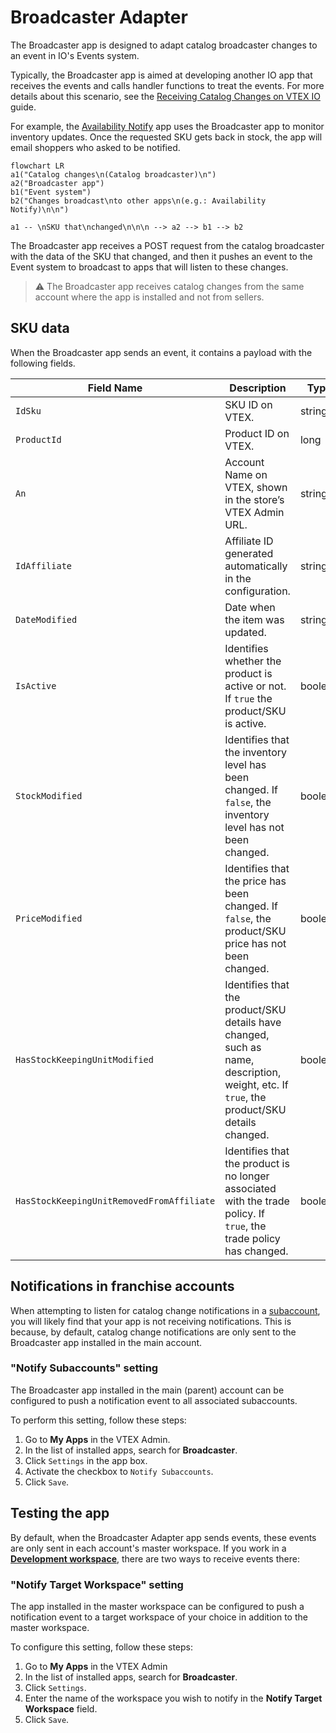 # Broadcaster Adapter

The Broadcaster app is designed to adapt catalog broadcaster changes to an event in IO's Events system.

Typically, the Broadcaster app is aimed at developing another IO app that receives the events and calls handler functions to treat the events. For more details about this scenario, see the [Receiving Catalog Changes on VTEX IO](https://developers.vtex.com/docs/guides/how-to-receive-catalog-changes-on-vtex-io) guide.

For example, the [Availability Notify](https://developers.vtex.com/vtex-developer-docs/docs/vtex-availability-notify) app uses the Broadcaster app to monitor inventory updates. Once the requested SKU gets back in stock, the app will email shoppers who asked to be notified.

```mermaid
flowchart LR
a1("Catalog changes\n(Catalog broadcaster)\n")
a2("Broadcaster app")
b1("Event system")
b2("Changes broadcast\nto other apps\n(e.g.: Availability Notify)\n\n")

a1 -- \nSKU that\nchanged\n\n\n --> a2 --> b1 --> b2
```

The Broadcaster app receives a POST request from the catalog broadcaster with the data of the SKU that changed, and then it pushes an event to the Event system to broadcast to apps that will listen to these changes.

> ⚠️ The Broadcaster app receives catalog changes from the same account where the app is installed and not from sellers.

## SKU data

When the Broadcaster app sends an event, it contains a payload with the following fields.

| Field Name | Description | Type |
| - | - | - |
| `IdSku` | SKU ID on VTEX. | string |
| `ProductId`| Product ID on VTEX. | long |
| `An`| Account Name on VTEX, shown in the store’s VTEX Admin URL. | string |
| `IdAffiliate` | Affiliate ID generated automatically in the configuration. | string |
| `DateModified` | Date when the item was updated. | string |
| `IsActive` | Identifies whether the product is active or not. If `true` the product/SKU is active. | boolean |
| `StockModified` | Identifies that the inventory level has been changed. If `false`, the inventory level has not been changed. | boolean |
| `PriceModified` | Identifies that the price has been changed. If `false`, the product/SKU price has not been changed. | boolean |
| `HasStockKeepingUnitModified` | Identifies that the product/SKU details have changed, such as name, description, weight, etc. If `true`, the product/SKU details changed. | boolean |
| `HasStockKeepingUnitRemovedFromAffiliate` | Identifies that the product is no longer associated with the trade policy. If `true`, the trade policy has changed. | boolean |

## Notifications in franchise accounts

When attempting to listen for catalog change notifications in a [subaccount](https://help.vtex.com/en/tutorial/creating-subaccount-multi-store-multi-domain--tutorials_510), you will likely find that your app is not receiving notifications. This is because, by default, catalog change notifications are only sent to the Broadcaster app installed in the main account.

### "Notify Subaccounts" setting

The Broadcaster app installed in the main (parent) account can be configured to push a notification event to all associated subaccounts.

To perform this setting, follow these steps:

1. Go to **My Apps** in the VTEX Admin.
2. In the list of installed apps, search for **Broadcaster**.
3. Click `Settings` in the app box.
4. Activate the checkbox to `Notify Subaccounts`.
5. Click `Save`.

## Testing the app

By default, when the Broadcaster Adapter app sends events, these events are only sent in each account's master workspace. If you work in a **[Development workspace](https://developers.vtex.com/vtex-developer-docs/docs/vtex-io-documentation-workspace)**, there are two ways to receive events there:

### "Notify Target Workspace" setting

The app installed in the master workspace can be configured to push a notification event to a target workspace of your choice in addition to the master workspace.

To configure this setting, follow these steps:

1. Go to **My Apps** in the VTEX Admin
2. In the list of installed apps, search for **Broadcaster**.
3. Click `Settings`.
4. Enter the name of the workspace you wish to notify in the **Notify Target Workspace** field.
5. Click `Save`.
